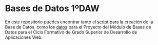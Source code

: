 # Bases de Datos 1ºDAW

   En este repositorio puedes encontrar tanto el [script](https://github.com/Sergio19991/Bases-de-Datos_1DAW/blob/main/script.sql) para la creación 
de la Base de Datos, como los [datos](https://github.com/Sergio19991/Bases-de-Datos_1DAW/blob/main/proyecto.sql) para el Proyecto del Módulo de Bases de Datos
para el Ciclo Formativo de Grado Superior de Desarrollo de Aplicaciones Web.
